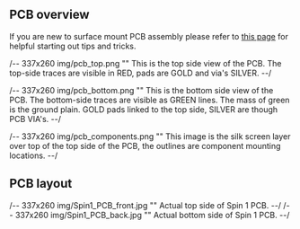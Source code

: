 ## PCB overview

If you are new to surface mount PCB assembly please refer to [this page](#http://puma.freeems.org/how.to.guide/spin1/comingsoon.html) for helpful starting out tips and tricks. 

/-- 337x260 img/pcb_top.png "" This is the top side view of the PCB. The top-side traces are visible in RED, pads are GOLD and via's SILVER.
--/

/-- 337x260 img/pcb_bottom.png "" This is the bottom side view of the PCB. The bottom-side traces are visible as GREEN lines. The mass of green is the ground plain. GOLD pads linked to the top side, SILVER are though PCB VIA's.
--/

/-- 337x260 img/pcb_components.png "" This image is the silk screen layer over top of the top side of the PCB, the outlines are component mounting locations.
--/

## PCB layout

/-- 337x260 img/Spin1_PCB_front.jpg "" Actual top side of Spin 1 PCB.
--/
/-- 337x260 img/Spin1_PCB_back.jpg "" Actual bottom side of Spin 1 PCB.
--/

